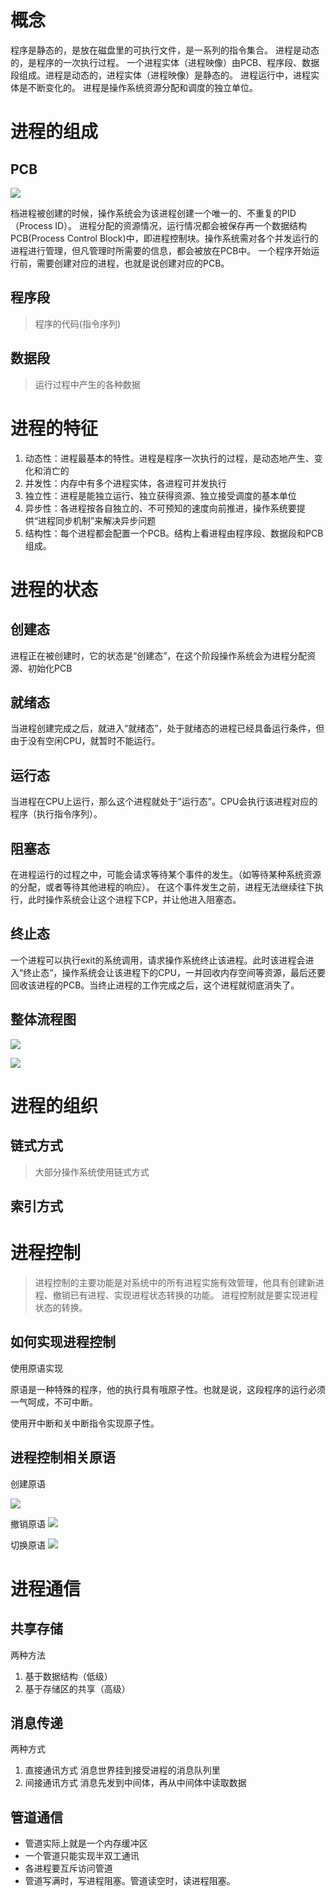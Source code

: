 # 概念

程序是静态的，是放在磁盘里的可执行文件，是一系列的指令集合。
进程是动态的，是程序的一次执行过程。
一个进程实体（进程映像）由PCB、程序段、数据段组成。进程是动态的，进程实体（进程映像）是静态的。
进程运行中，进程实体是不断变化的。
进程是操作系统资源分配和调度的独立单位。
# 进程的组成

## PCB
![](../image/Pasted%20image%2020240330203712.png)

档进程被创建的时候，操作系统会为该进程创建一个唯一的、不重复的PID（Process ID）。
进程分配的资源情况，运行情况都会被保存再一个数据结构PCB(Process Control Block)中，即进程控制块。操作系统需对各个并发运行的进程进行管理，但凡管理时所需要的信息，都会被放在PCB中。
一个程序开始运行前，需要创建对应的进程，也就是说创建对应的PCB。
## 程序段

>程序的代码(指令序列)

## 数据段

> 运行过程中产生的各种数据

# 进程的特征

1. 动态性：进程最基本的特性。进程是程序一次执行的过程，是动态地产生、变化和消亡的
2. 并发性：内存中有多个进程实体，各进程可并发执行
3. 独立性：进程是能独立运行、独立获得资源、独立接受调度的基本单位
4. 异步性：各进程按各自独立的、不可预知的速度向前推进，操作系统要提供“进程同步机制”来解决异步问题
5. 结构性：每个进程都会配置一个PCB。结构上看进程由程序段、数据段和PCB组成。
# 进程的状态

## 创建态

进程正在被创建时，它的状态是“创建态”，在这个阶段操作系统会为进程分配资源、初始化PCB

## 就绪态

当进程创建完成之后，就进入“就绪态”，处于就绪态的进程已经具备运行条件，但由于没有空闲CPU，就暂时不能运行。
## 运行态

当进程在CPU上运行，那么这个进程就处于“运行态”。CPU会执行该进程对应的程序（执行指令序列）。

## 阻塞态

在进程运行的过程之中，可能会请求等待某个事件的发生。（如等待某种系统资源的分配，或者等待其他进程的响应）。
在这个事件发生之前，进程无法继续往下执行，此时操作系统会让这个进程下CP，并让他进入阻塞态。
## 终止态

一个进程可以执行exit的系统调用，请求操作系统终止该进程。此时该进程会进入“终止态“，操作系统会让该进程下的CPU，一并回收内存空间等资源，最后还要回收该进程的PCB。当终止进程的工作完成之后，这个进程就彻底消失了。
## 整体流程图

![](../image/Pasted%20image%2020240330203124.png)

![](../image/Pasted%20image%2020240310153002.png)



# 进程的组织

## 链式方式

>大部分操作系统使用链式方式
## 索引方式


# 进程控制

>进程控制的主要功能是对系统中的所有进程实施有效管理，他具有创建新进程、撤销已有进程、实现进程状态转换的功能。
>进程控制就是要实现进程状态的转换。

## 如何实现进程控制

使用原语实现

原语是一种特殊的程序，他的执行具有哦原子性。也就是说，这段程序的运行必须一气呵成，不可中断。 

使用开中断和关中断指令实现原子性。

## 进程控制相关原语

创建原语

![](../image/Pasted%20image%2020240330204543.png)

撤销原语
![](../image/Pasted%20image%2020240330204851.png)

切换原语
![](../image/Pasted%20image%2020240330205044.png)

# 进程通信

## 共享存储

两种方法
1. 基于数据结构（低级）
2. 基于存储区的共享（高级）
## 消息传递

两种方式
1. 直接通讯方式
	消息世界挂到接受进程的消息队列里
2. 间接通讯方式
	消息先发到中间体，再从中间体中读取数据
## 管道通信

- 管道实际上就是一个内存缓冲区
- 一个管道只能实现半双工通讯
- 各进程要互斥访问管道
- 管道写满时，写进程阻塞。管道读空时，读进程阻塞。
